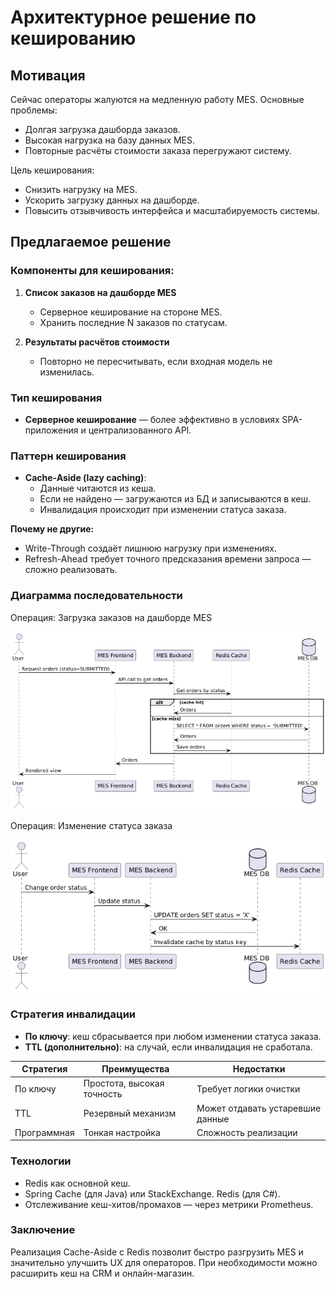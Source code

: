 # Архитектурное решение по кешированию

## Мотивация

Сейчас операторы жалуются на медленную работу MES. Основные проблемы:
- Долгая загрузка дашборда заказов.
- Высокая нагрузка на базу данных MES.
- Повторные расчёты стоимости заказа перегружают систему.

Цель кеширования:
- Снизить нагрузку на MES.
- Ускорить загрузку данных на дашборде.
- Повысить отзывчивость интерфейса и масштабируемость системы.

## Предлагаемое решение

### Компоненты для кеширования:

1. **Список заказов на дашборде MES**
   - Серверное кеширование на стороне MES.
   - Хранить последние N заказов по статусам.

2. **Результаты расчётов стоимости**
   - Повторно не пересчитывать, если входная модель не изменилась.

### Тип кеширования

- **Серверное кеширование** — более эффективно в условиях SPA-приложения и централизованного API.

### Паттерн кеширования

- **Cache-Aside (lazy caching)**:
  - Данные читаются из кеша.
  - Если не найдено — загружаются из БД и записываются в кеш.
  - Инвалидация происходит при изменении статуса заказа.

**Почему не другие:**
- Write-Through создаёт лишнюю нагрузку при изменениях.
- Refresh-Ahead требует точного предсказания времени запроса — сложно реализовать.

### Диаграмма последовательности

Операция: Загрузка заказов на дашборде MES

![sequence.png](order-status-query-flow.png)

Операция: Изменение статуса заказа

![order-update-flow.png](order-update-flow.png)

### Стратегия инвалидации

- **По ключу**: кеш сбрасывается при любом изменении статуса заказа.
- **TTL (дополнительно)**: на случай, если инвалидация не сработала.

| Стратегия   | Преимущества               | Недостатки                       |
|-------------|----------------------------|----------------------------------|
| По ключу    | Простота, высокая точность | Требует логики очистки           |
| TTL         | Резервный механизм         | Может отдавать устаревшие данные |
| Программная | Тонкая настройка           | Сложность реализации             |

### Технологии

- Redis как основной кеш.
- Spring Cache (для Java) или StackExchange. Redis (для C#).
- Отслеживание кеш-хитов/промахов — через метрики Prometheus.

### Заключение

Реализация Cache-Aside с Redis позволит быстро разгрузить MES и значительно улучшить UX для операторов. При необходимости можно расширить кеш на CRM и онлайн-магазин.

